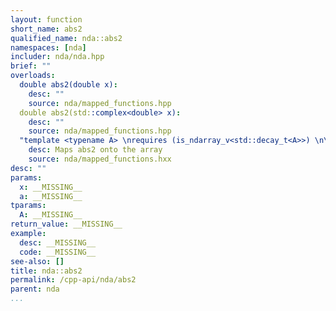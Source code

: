 ```yaml
---
layout: function
short_name: abs2
qualified_name: nda::abs2
namespaces: [nda]
includer: nda/nda.hpp
brief: ""
overloads:
  double abs2(double x):
    desc: ""
    source: nda/mapped_functions.hpp
  double abs2(std::complex<double> x):
    desc: ""
    source: nda/mapped_functions.hpp
  "template <typename A> \nrequires (is_ndarray_v<std::decay_t<A>>) \n\nauto abs2(A && a)":
    desc: Maps abs2 onto the array
    source: nda/mapped_functions.hxx
desc: ""
params:
  x: __MISSING__
  a: __MISSING__
tparams:
  A: __MISSING__
return_value: __MISSING__
example:
  desc: __MISSING__
  code: __MISSING__
see-also: []
title: nda::abs2
permalink: /cpp-api/nda/abs2
parent: nda
...
```


